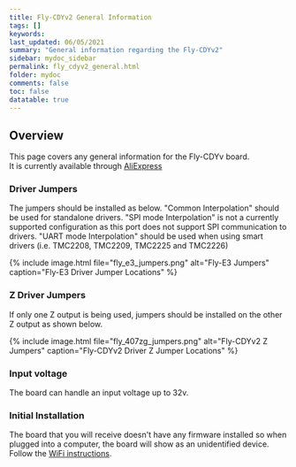```yaml
---
title: Fly-CDYv2 General Information
tags: []
keywords: 
last_updated: 06/05/2021
summary: "General information regarding the Fly-CDYv2"
sidebar: mydoc_sidebar
permalink: fly_cdyv2_general.html
folder: mydoc
comments: false
toc: false
datatable: true
---
```


## Overview

This page covers any general information for the Fly-CDYv board.  
It is currently available through [AliExpress](https://www.aliexpress.com/item/1005001701631493.html)

### Driver Jumpers

The jumpers should be installed as below. "Common Interpolation" should be used for standalone drivers. "SPI mode Interpolation" is not a currently supported configuration as this port does not support SPI communication to drivers. "UART mode Interpolation" should be used when using smart drivers (i.e. TMC2208, TMC2209, TMC2225 and TMC2226)

{% include image.html file="fly_e3_jumpers.png" alt="Fly-E3 Jumpers" caption="Fly-E3 Driver Jumper Locations" %}

### Z Driver Jumpers

If only one Z output is being used, jumpers should be installed on the other Z output as shown below.

{% include image.html file="fly_407zg_jumpers.png" alt="Fly-CDYv2 Z Jumpers" caption="Fly-CDYv2 Driver Z Jumper Locations" %}

### Input voltage

The board can handle an input voltage up to 32v.

### Initial Installation

The board that you will receive doesn't have any firmware installed so when plugged into a computer, the board will show as an unidentified device.
Follow the [WiFi instructions](fly_cdyv2_connected_wifi.html).